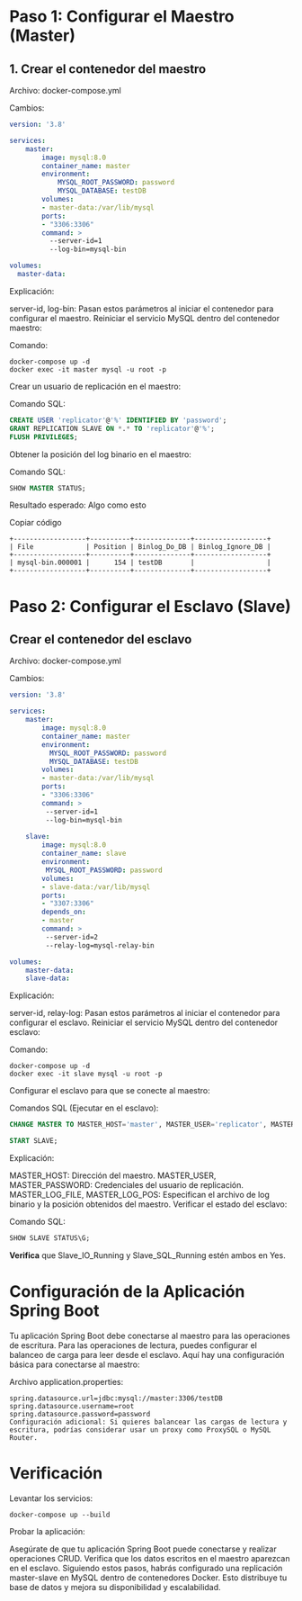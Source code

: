 # Paso 1: Configurar el Maestro (Master)
## 1. Crear el contenedor del maestro

Archivo: docker-compose.yml

Cambios:
```yaml
version: '3.8'

services:
    master:
        image: mysql:8.0
        container_name: master
        environment:
            MYSQL_ROOT_PASSWORD: password
            MYSQL_DATABASE: testDB
        volumes:
        - master-data:/var/lib/mysql
        ports:
        - "3306:3306"
        command: >
          --server-id=1
          --log-bin=mysql-bin

volumes:
  master-data:
```
Explicación:

server-id, log-bin: Pasan estos parámetros al iniciar el contenedor para configurar el maestro.
Reiniciar el servicio MySQL dentro del contenedor maestro:

Comando:
```shell
docker-compose up -d
docker exec -it master mysql -u root -p
```

Crear un usuario de replicación en el maestro:

Comando SQL:
```sql
CREATE USER 'replicator'@'%' IDENTIFIED BY 'password';
GRANT REPLICATION SLAVE ON *.* TO 'replicator'@'%';
FLUSH PRIVILEGES;
```
Obtener la posición del log binario en el maestro:

Comando SQL:
````sql
SHOW MASTER STATUS;
````

Resultado esperado: Algo como esto

Copiar código
````text
+------------------+----------+--------------+------------------+
| File             | Position | Binlog_Do_DB | Binlog_Ignore_DB |
+------------------+----------+--------------+------------------+
| mysql-bin.000001 |      154 | testDB       |                  |
+------------------+----------+--------------+------------------+
````
# Paso 2: Configurar el Esclavo (Slave)

## Crear el contenedor del esclavo

Archivo: docker-compose.yml

Cambios:
````yaml
version: '3.8'

services:
    master:
        image: mysql:8.0
        container_name: master
        environment:
          MYSQL_ROOT_PASSWORD: password
          MYSQL_DATABASE: testDB
        volumes:
        - master-data:/var/lib/mysql
        ports:
        - "3306:3306"
        command: >
         --server-id=1
         --log-bin=mysql-bin
    
    slave:
        image: mysql:8.0
        container_name: slave
        environment:
         MYSQL_ROOT_PASSWORD: password
        volumes:
        - slave-data:/var/lib/mysql
        ports:
        - "3307:3306"
        depends_on:
        - master
        command: >
         --server-id=2
         --relay-log=mysql-relay-bin

volumes:
    master-data:
    slave-data:
````


Explicación:

server-id, relay-log: Pasan estos parámetros al iniciar el contenedor para configurar el esclavo.
Reiniciar el servicio MySQL dentro del contenedor esclavo:

Comando:
````shell
docker-compose up -d
docker exec -it slave mysql -u root -p
````

Configurar el esclavo para que se conecte al maestro:

Comandos SQL (Ejecutar en el esclavo):
````sql
CHANGE MASTER TO MASTER_HOST='master', MASTER_USER='replicator', MASTER_PASSWORD='password', MASTER_LOG_FILE='mysql-bin.000001', MASTER_LOG_POS=154;

START SLAVE;
````

Explicación:

MASTER_HOST: Dirección del maestro.
MASTER_USER, MASTER_PASSWORD: Credenciales del usuario de replicación.
MASTER_LOG_FILE, MASTER_LOG_POS: Especifican el archivo de log binario y la posición obtenidos del maestro.
Verificar el estado del esclavo:

Comando SQL:
````sql
SHOW SLAVE STATUS\G;
````

**Verifica** que Slave_IO_Running y Slave_SQL_Running estén ambos en Yes.

# Configuración de la Aplicación Spring Boot
Tu aplicación Spring Boot debe conectarse al maestro para las operaciones de escritura. Para las operaciones de lectura, puedes configurar el balanceo de carga para leer desde el esclavo. Aquí hay una configuración básica para conectarse al maestro:

Archivo application.properties:

````properties
spring.datasource.url=jdbc:mysql://master:3306/testDB
spring.datasource.username=root
spring.datasource.password=password
Configuración adicional: Si quieres balancear las cargas de lectura y escritura, podrías considerar usar un proxy como ProxySQL o MySQL Router.

````

# Verificación
Levantar los servicios:

````shell
docker-compose up --build
````
Probar la aplicación:

Asegúrate de que tu aplicación Spring Boot puede conectarse y realizar operaciones CRUD.
Verifica que los datos escritos en el maestro aparezcan en el esclavo.
Siguiendo estos pasos, habrás configurado una replicación master-slave en MySQL dentro de contenedores Docker. Esto distribuye tu base de datos y mejora su disponibilidad y escalabilidad.